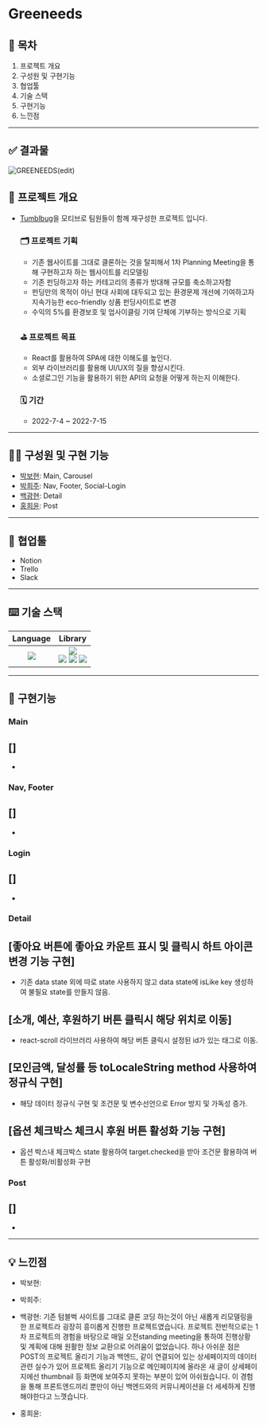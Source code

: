 # Greeneeds

## 📌 목차

1. 프로젝트 개요
2. 구성원 및 구현기능
3. 협업툴
4. 기술 스택
5. 구현기능
6. 느낀점

---

## ✅ 결과물

![GREENEEDS(edit)](https://user-images.githubusercontent.com/97019802/179168222-4c1bd84c-592c-4d52-9fed-86ac5a9f41ca.gif)

## 🚀 프로젝트 개요

- [Tumblbug](https://tumblbug.com/)을 모티브로 팀원들이 함께 재구성한 프로젝트 입니다.

  ### 🗂 프로젝트 기획

  - 기존 웹사이트를 그대로 클론하는 것을 탈피해서 1차 Planning Meeting을 통해 구현하고자 하는 웹사이트를 리모델링
  - 기존 펀딩하고자 하는 카테고리의 종류가 방대해 규모를 축소하고자함
  - 펀딩만의 목적이 아닌 현대 사회에 대두되고 있는 환경문제 개선에 기여하고자 지속가능한 eco-friendly 상품 펀딩사이트로 변경
  - 수익의 5%를 환경보호 및 업사이클링 기여 단체에 기부하는 방식으로 기획

  ### ⛳️ 프로젝트 목표

  - React를 활용하여 SPA에 대한 이해도를 높인다.
  - 외부 라이브러리를 활용해 UI/UX의 질을 향상시킨다.
  - 소셜로그인 기능을 활용하기 위한 API의 요청을 어떻게 하는지 이해한다.

  ### 🗓 기간

  - 2022-7-4 ~ 2022-7-15

---

## 👩‍💻 구성원 및 구현 기능

- [박보현](https://github.com/v-park): Main, Carousel
- [박희주](https://github.com/hjpark625): Nav, Footer, Social-Login
- [백광현](https://github.com/ghbaekdev): Detail
- [홍희윤](https://github.com/namu2267): Post

---

## 🤝 협업툴

- Notion
- Trello
- Slack

---

## ⌨️ 기술 스택

|                                                   Language                                                    |                                                                                                                                                                                                                               Library                                                                                                                                                                                                                                |
| :-----------------------------------------------------------------------------------------------------------: | :------------------------------------------------------------------------------------------------------------------------------------------------------------------------------------------------------------------------------------------------------------------------------------------------------------------------------------------------------------------------------------------------------------------------------------------------------------------: |
| <img src="https://img.shields.io/badge/Javascript-F7DF1E?style=for-the-badge&logo=Javscript&logoColor=white"> | <img src="https://img.shields.io/badge/React-61DAFB?style=for-the-badge&logo=React&logoColor=white"> <br /> <img src="https://img.shields.io/badge/reactrouter-CA4245?style=for-the-badge&logo=reactrouter&logoColor=white"> <img src="https://img.shields.io/badge/styledcomponents-DB7093?style=for-the-badge&logo=styledcomponents&logoColor=white"> <img src="https://img.shields.io/badge/antdesign-0170FE?style=for-the-badge&logo=antdesign&logoColor=white"> |

---

## 🔧 구현기능

### Main

## []

-

### Nav, Footer

## []

-

### Login

## []

-

### Detail

## [좋아요 버튼에 좋아요 카운트 표시 및 클릭시 하트 아이콘 변경 기능 구현]

- 기존 data state 외에 따로 state 사용하지 않고 data state에 isLike key 생성하여
불필요 state를 만들지 않음. 

## [소개, 예산, 후원하기 버튼 클릭시 해당 위치로 이동]

- react-scroll 라이브러리 사용하여 해당 버튼 클릭시 설정된 id가 있는 태그로 이동.

## [모인금액, 달성률 등 toLocaleString method 사용하여 정규식 구현]

- 해당 데이터 정규식 구현 및 조건문 및 변수선언으로 Error 방지 및 가독성 증가. 

## [옵션 체크박스 체크시 후원 버튼 활성화 기능 구현]
- 옵션 박스내 체크박스 state 활용하여 target.checked을 받아 조건문 활용하여 버튼 활성화/비활성화 구현
### Post

## []

-

---

## 💡 느낀점

- 박보현:

- 박희주:

- 백광현: 기존 텀블벅 사이트를 그대로 클론 코딩 하는것이 아닌 새롭게 리모델링을 한 프로젝트라 굉장히 흥미롭게 진행한 프로젝트였습니다.  프로젝트 전반적으로는 1차 프로젝트의 경험을 바탕으로 매일 오전standing meeting을 통하여 진행상황 및 계획에 대해 원활한 정보 교환으로 어려움이 없었습니다. 하나 아쉬운 점은 POST의 프로젝트 올리기 기능과 백엔드, 같이 연결되어 있는 상세페이지의 데이터관련 실수가 있어 프로젝트 올리기 기능으로 메인페이지에 올라온 새 글이 상세페이지에선 thumbnail 등 화면에 보여주지 못하는 부분이 있어 아쉬웠습니다. 이 경험을 통해 프론트엔드끼리 뿐만이 아닌 백엔드와의 커뮤니케이션을 더 세세하게 진행해야한다고 느꼇습니다.


- 홍희윤:
